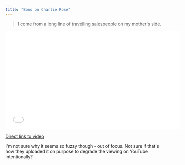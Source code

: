 ```yaml
---
title: "Bono on Charlie Rose"
---
```

<blockquote><p>
  I come from a long line of travelling salespeople on my mother's side.
</p></blockquote>
<p><iframe width="560" height="315" src="//www.youtube.com/embed/plJZQAaORQ4" frameborder="0" allowfullscreen></iframe></p>
<p><a href="https://youtu.be/plJZQAaORQ4">Direct link to video</a></p>
<p>I'm not sure why it seems so fuzzy though - out of focus. Not sure if that's how they uploaded it on purpose to degrade the viewing on YouTube intentionally?</p>
